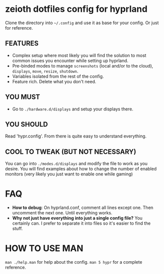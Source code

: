 # zeioth dotfiles config for hyprland
Clone the directory into `~/.config` and use it as base for your config. Or just for reference.

## FEATURES

 * Complex setup where most likely you will find the solution to most common issues you encounter while setting up hyprland.
 * Pre-binded modes to manage `screenshots` (local and/or to the cloud),
  `displays`, `move`, `resize`, `shutdown`.
 * Variables isolated from the rest of the config.
 * Feature rich. Delete what you don't need.

## YOU MUST

* Go to `./hardware.d/displays` and setup your displays there.

## YOU SHOULD

Read 'hypr.config'. From there is quite easy to understand everything.

## COOL TO TWEAK (BUT NOT NECESSARY)

You can go into `./modes.d/displays` and modify the file to work as you desire. You will find examples about how to change the number of enabled monitors (very likely you just want to enable one while gaming)

# FAQ

* **How to debug**: On hyprland.conf, comment all lines except one. Then uncomment the next one. Until everything works.
* **Why not just have everything into just a single config file?** You certainly can.
    I prefer to separate it into files so it's easier to find the stuff.

# HOW TO USE MAN

`man ./help.man` for help about the config.
`man 5 hypr`     for a complete reference.
